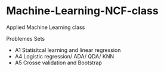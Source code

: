 #  Machine-Learning-NCF-class
Applied Machine Learning class 

 Problemes Sets
 * A1 Statisitcal learning and linear regression
 * A4 Logistic regression/ ADA/ QDA/ KNN
 * A5 Crosse validation and Bootstrap
